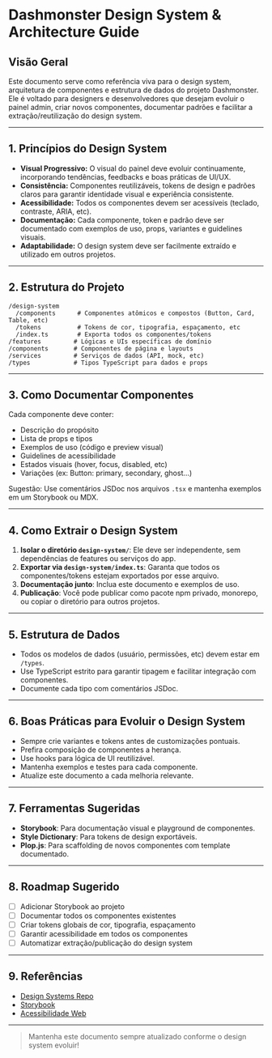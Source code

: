 # Dashmonster Design System & Architecture Guide

## Visão Geral

Este documento serve como referência viva para o design system, arquitetura de componentes e estrutura de dados do projeto Dashmonster. Ele é voltado para designers e desenvolvedores que desejam evoluir o painel admin, criar novos componentes, documentar padrões e facilitar a extração/reutilização do design system.

---

## 1. Princípios do Design System

- **Visual Progressivo:** O visual do painel deve evoluir continuamente, incorporando tendências, feedbacks e boas práticas de UI/UX.
- **Consistência:** Componentes reutilizáveis, tokens de design e padrões claros para garantir identidade visual e experiência consistente.
- **Acessibilidade:** Todos os componentes devem ser acessíveis (teclado, contraste, ARIA, etc).
- **Documentação:** Cada componente, token e padrão deve ser documentado com exemplos de uso, props, variantes e guidelines visuais.
- **Adaptabilidade:** O design system deve ser facilmente extraído e utilizado em outros projetos.

---

## 2. Estrutura do Projeto

```
/design-system
  /components      # Componentes atômicos e compostos (Button, Card, Table, etc)
  /tokens          # Tokens de cor, tipografia, espaçamento, etc
  /index.ts        # Exporta todos os componentes/tokens
/features         # Lógicas e UIs específicas de domínio
/components       # Componentes de página e layouts
/services         # Serviços de dados (API, mock, etc)
/types            # Tipos TypeScript para dados e props
```

---

## 3. Como Documentar Componentes

Cada componente deve conter:
- Descrição do propósito
- Lista de props e tipos
- Exemplos de uso (código e preview visual)
- Guidelines de acessibilidade
- Estados visuais (hover, focus, disabled, etc)
- Variações (ex: Button: primary, secondary, ghost...)

Sugestão: Use comentários JSDoc nos arquivos `.tsx` e mantenha exemplos em um Storybook ou MDX.

---

## 4. Como Extrair o Design System

1. **Isolar o diretório `design-system/`**: Ele deve ser independente, sem dependências de features ou serviços do app.
2. **Exportar via `design-system/index.ts`**: Garanta que todos os componentes/tokens estejam exportados por esse arquivo.
3. **Documentação junto**: Inclua este documento e exemplos de uso.
4. **Publicação**: Você pode publicar como pacote npm privado, monorepo, ou copiar o diretório para outros projetos.

---

## 5. Estrutura de Dados

- Todos os modelos de dados (usuário, permissões, etc) devem estar em `/types`.
- Use TypeScript estrito para garantir tipagem e facilitar integração com componentes.
- Documente cada tipo com comentários JSDoc.

---

## 6. Boas Práticas para Evoluir o Design System

- Sempre crie variantes e tokens antes de customizações pontuais.
- Prefira composição de componentes a herança.
- Use hooks para lógica de UI reutilizável.
- Mantenha exemplos e testes para cada componente.
- Atualize este documento a cada melhoria relevante.

---

## 7. Ferramentas Sugeridas

- **Storybook**: Para documentação visual e playground de componentes.
- **Style Dictionary**: Para tokens de design exportáveis.
- **Plop.js**: Para scaffolding de novos componentes com template documentado.

---

## 8. Roadmap Sugerido

- [ ] Adicionar Storybook ao projeto
- [ ] Documentar todos os componentes existentes
- [ ] Criar tokens globais de cor, tipografia, espaçamento
- [ ] Garantir acessibilidade em todos os componentes
- [ ] Automatizar extração/publicação do design system

---

## 9. Referências

- [Design Systems Repo](https://designsystemsrepo.com/)
- [Storybook](https://storybook.js.org/)
- [Acessibilidade Web](https://www.w3.org/WAI/standards-guidelines/wcag/)

---

> Mantenha este documento sempre atualizado conforme o design system evoluir!
